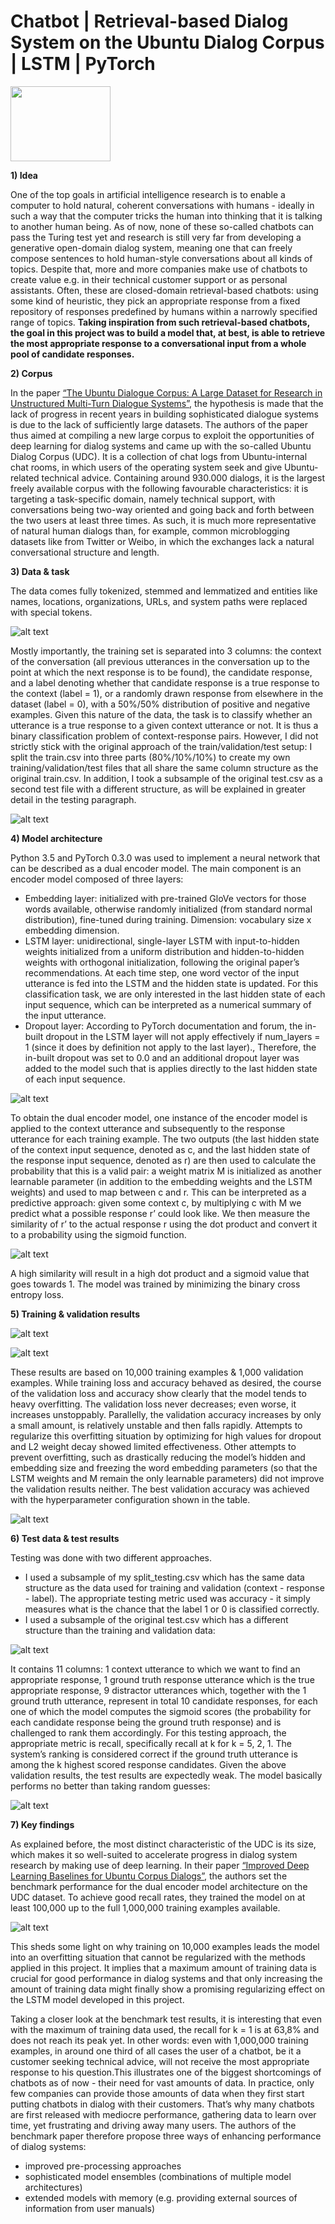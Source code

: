 # Chatbot | Retrieval-based Dialog System on the Ubuntu Dialog Corpus | LSTM | PyTorch

<img src="https://github.com/Janinanu/UDC_Chatbot/blob/master/src/drib_blink_bot.gif" width="160" height="120" />

**1) Idea**

One of the top goals in artificial intelligence research is to enable a computer to hold natural, coherent conversations with humans - ideally in such a way that the computer tricks the human into thinking that it is talking to another human being. As of now, none of these so-called chatbots can pass the Turing test yet and research is still very far from developing a generative open-domain dialog system, meaning one that can freely compose sentences to hold human-style conversations about all kinds of topics. Despite that, more and more companies make use of chatbots to create value e.g. in their technical customer support or as personal assistants. Often, these are closed-domain retrieval-based chatbots: using some kind of heuristic, they pick an appropriate response from a fixed repository of responses predefined by humans within a narrowly specified range of topics. **Taking inspiration from such retrieval-based chatbots, the goal in this project was to build a model that, at best, is able to retrieve the most appropriate response to a conversational input from a whole pool of candidate responses.**

**2) Corpus**

In the paper [“The Ubuntu Dialogue Corpus: A Large Dataset for Research in Unstructured Multi-Turn Dialogue Systems”](https://arxiv.org/pdf/1506.08909.pdf), the hypothesis is made that the lack of progress in recent years in building sophisticated dialogue systems is due to the lack of sufficiently large datasets. The authors of the paper thus aimed at compiling a new large corpus to exploit the opportunities of deep learning for dialog systems and came up with the so-called Ubuntu Dialog Corpus (UDC). It is a collection of chat logs from Ubuntu-internal chat rooms, in which users of the operating system seek and give Ubuntu-related technical advice. Containing around 930.000 dialogs, it is the largest freely available corpus with the following favourable characteristics: it is targeting a task-specific domain, namely technical support, with conversations being two-way oriented and going back and forth between the two users at least three times. As such, it is much more representative of natural human dialogs than, for example, common microblogging datasets like from Twitter or Weibo, in which the exchanges lack a natural conversational structure and length.

**3) Data & task** 

The data comes fully tokenized, stemmed and lemmatized and entities like names, locations, organizations, URLs, and system paths were replaced with special tokens.

![alt text](https://github.com/Janinanu/UDC_Chatbot/blob/master/src/Original%20datasets.png "Original Datasets Overview")

Mostly importantly, the training set is separated into 3 columns: the context of the conversation (all previous utterances in the conversation up to the point at which the next response is to be found), the candidate response, and a label denoting whether that candidate response is a true response to the context (label = 1), or a randomly drawn response from elsewhere in the dataset (label = 0), with a 50%/50% distribution of positive and negative examples. Given this nature of the data, the task is to classify whether an utterance is a true response to a given context utterance or not. It is thus a binary classification problem of context-response pairs.
However, I did not strictly stick with the original approach of the train/validation/test setup: I split the train.csv into three parts (80%/10%/10%) to create my own training/validation/test files that all share the same column structure as the original train.csv. In addition, I took a subsample of the original test.csv as a second test file with a different structure, as will be explained in greater detail in the testing paragraph.

![alt text](https://github.com/Janinanu/UDC_Chatbot/blob/master/src/Subsample%20data.png "Subsample data overview")

**4) Model architecture**

Python 3.5 and PyTorch 0.3.0 was used to implement a neural network that can be described as a dual encoder model. The main component is an encoder model composed of three layers:
- Embedding layer: initialized with pre-trained GloVe vectors for those words available, otherwise randomly initialized (from standard normal distribution), fine-tuned during training. Dimension: vocabulary size x embedding dimension.
- LSTM layer: unidirectional, single-layer LSTM with input-to-hidden weights initialized from a uniform distribution and hidden-to-hidden weights with orthogonal initialization, following the original paper’s recommendations. At each time step, one word vector of the input utterance is fed into the LSTM and the hidden state is updated. For this classification task, we are only interested in  the last hidden state of each input sequence, which can be interpreted as a numerical summary of the input utterance. 
- Dropout layer: According to PyTorch documentation and forum, the in-built dropout in the LSTM layer will not apply effectively if num_layers = 1 (since it does by definition not apply to the last layer)., Therefore, the in-built dropout was set to 0.0 and an additional dropout layer was added to the model such that is applies directly to the last hidden state of each input sequence.

![alt text](https://github.com/Janinanu/UDC_Chatbot/blob/master/src/Model.png "LSTM dual encoder model")

To obtain the dual encoder model, one instance of the encoder model is applied to the context utterance and subsequently to the response utterance for each training example. The two outputs (the last hidden state of the context input sequence, denoted as c, and the last hidden state of the response input sequence, denoted as r) are then used to calculate the probability that this is a valid pair: a weight matrix M is initialized as another learnable parameter (in addition to the embedding weights and the LSTM weights) and used to map between c and r.  This can be interpreted as a predictive approach: given some context c, by multiplying c with M we predict what a possible response r’ could look like. We then measure the similarity of r’ to the actual response r using the dot product and convert it to a probability using the sigmoid function. 

![alt text](https://github.com/Janinanu/UDC_Chatbot/blob/master/src/Equation.png "Sigmoid probability")

A high similarity will result in a high dot product and a sigmoid value that goes towards 1. The model was trained by minimizing the binary cross entropy loss.

**5) Training & validation results**

![alt text](https://github.com/Janinanu/UDC_Chatbot/blob/master/src/Loss.png "Training and validation loss")

![alt text](https://github.com/Janinanu/UDC_Chatbot/blob/master/src/Accuracy.png "Training and validation accuracy")

These results are based on 10,000 training examples & 1,000 validation examples. While training loss and accuracy behaved as desired, the course of the validation loss and accuracy show clearly that the model tends to heavy overfitting. The validation loss never decreases; even worse, it increases unstoppably. Parallelly, the validation accuracy increases by only a small amount, is relatively unstable and then falls rapidly. 
Attempts to regularize this overfitting situation by optimizing for high values for dropout and L2 weight decay showed limited effectiveness. Other attempts to prevent overfitting, such as drastically reducing the model’s hidden and embedding size and freezing the word embedding parameters (so that the LSTM weights and M remain the only learnable parameters) did not improve the validation results neither. 
The best validation accuracy was achieved with the hyperparameter configuration shown in the table.

![alt text](https://github.com/Janinanu/UDC_Chatbot/blob/master/src/Hyperparameters.png "Hyperparameter configuration")

**6) Test data & test results**

Testing was done with two different approaches.
- I used a subsample of my split_testing.csv which has the same data structure as the data used for training and validation (context - response - label). The appropriate testing metric used was accuracy - it simply measures what is the chance that the label 1 or 0 is classified correctly.
- I used a subsample of the original test.csv which has a different structure than the training and validation data:

![alt text](https://github.com/Janinanu/UDC_Chatbot/blob/master/src/Test%20columns.png "Test approach 2 data sructure")

It contains 11 columns: 1 context utterance to which we want to find an appropriate response, 1 ground truth response utterance which is the true appropriate response, 9 distractor utterances which, together with the 1 ground truth utterance, represent in total 10 candidate responses, for each one of which the model computes the sigmoid scores (the probability for each candidate response being the ground truth response) and is challenged to rank them accordingly. For this testing approach, the appropriate metric is recall, specifically recall at k for k = 5, 2, 1. The system’s ranking is considered correct if the ground truth utterance is among the k highest scored response candidates. 
Given the above validation results, the test results are expectedly weak. The model basically performs no better than taking random guesses:

![alt text](https://github.com/Janinanu/UDC_Chatbot/blob/master/src/Test%20results.png "Test results")

**7) Key findings**

As explained before, the most distinct characteristic of the UDC is its size, which makes it so well-suited to accelerate progress in dialog system research by making use of deep learning. In their paper [“Improved Deep Learning Baselines for Ubuntu Corpus Dialogs”](https://arxiv.org/pdf/1510.03753v2.pdf), the authors set the benchmark performance for the dual encoder model architecture on the UDC dataset. To achieve good recall rates, they trained the model on at least 100,000 up to the full 1,000,000 training examples available. 

![alt text](https://github.com/Janinanu/UDC_Chatbot/blob/master/src/Benchmark%20recall%401.png "Benchmark recall")

This sheds some light on why training on 10,000 examples leads the model into an overfitting situation that cannot be regularized with the methods applied in this project. It implies that a maximum amount of training data is crucial for good performance in dialog systems and that only increasing the amount of training data might finally show a promising regularizing effect on the LSTM model developed in this project.

Taking a closer look at the benchmark test results, it is interesting that even with the maximum of training data used, the recall for k = 1 is at 63,8% and does not reach its peak yet. In other words: even with 1,000,000 training examples, in around one third of all cases the user of a chatbot, be it a customer seeking technical advice, will not receive the most appropriate response to his question.This illustrates one of the biggest shortcomings of chatbots as of now - their need for vast amounts of data. In practice, only few companies can provide those amounts of data when they first start putting chatbots in dialog with their customers. That’s why many chatbots are first released with mediocre performance, gathering data to learn over time, yet frustrating and driving away many users.
The authors of the benchmark paper therefore propose three ways of enhancing performance of dialog systems: 
- improved pre-processing approaches
- sophisticated model ensembles (combinations of multiple model architectures)
- extended models with memory (e.g. providing external sources of information from user manuals) 

